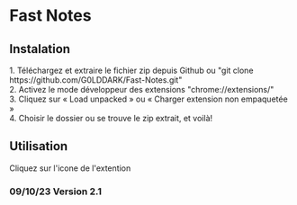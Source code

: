 # Fast Notes
## Instalation
<p>
1. Téléchargez et extraire le fichier zip depuis Github ou "git clone https://github.com/G0LDDARK/Fast-Notes.git" <br>
2. Activez le mode développeur des extensions "chrome://extensions/" <br>
3. Cliquez sur « Load unpacked » ou « Charger extension non empaquetée » <br>
4. Choisir le dossier ou se trouve le zip extrait, et voilà! <br>
</p>

## Utilisation
<p>
Cliquez sur l'icone de l'extention <br>
</p>

### 09/10/23 Version 2.1

